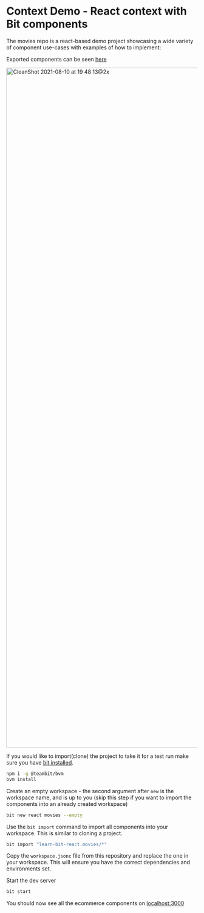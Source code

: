 # Context Demo - React context with Bit components

The movies repo is a react-based demo project showcasing a wide variety of component use-cases with examples of how to implement:



Exported components can be seen [here](https://bit.dev/learn-bit-react/movies)

<img width="1788" alt="CleanShot 2021-08-10 at 19 48 13@2x" src="https://user-images.githubusercontent.com/67269267/137623025-fe671ee8-a386-4ada-9704-50b4ed6de0fa.png">

If you would like to import(clone) the project to take it for a test run make sure you have [bit installed](https://harmony-docs.bit.dev/getting-started/installing-bit).

```bash
npm i -g @teambit/bvm
bvm install
```

Create an empty workspace - the second argument after `new` is the workspace name, and is up to you (skip this step if you want to import the components into an already created workspace)

```bash
bit new react movies --empty
```

Use the `bit import` command to import all components into your workspace. This is similar to cloning a project.

```bash
bit import "learn-bit-react.movies/*"
```

Copy the `workspace.jsonc` file from this repository and replace the one in your workspace. This will ensure you have the correct dependencies and environments set.

Start the dev server

```bash
bit start
```

You should now see all the ecommerce components on [localhost:3000](http://localhost:3000)
